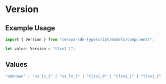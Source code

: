 # Version

## Example Usage

```typescript
import { Version } from "censys-sdk-typescript/models/components";

let value: Version = "tlsv1_1";
```

## Values

```typescript
"unknown" | "ss_lv_2" | "ss_lv_3" | "tlsv1_0" | "tlsv1_1" | "tlsv1_2" | "tlsv1_3" | "dtlsv1_0" | "dtlsv1_2" | "dtlsv1_3"
```